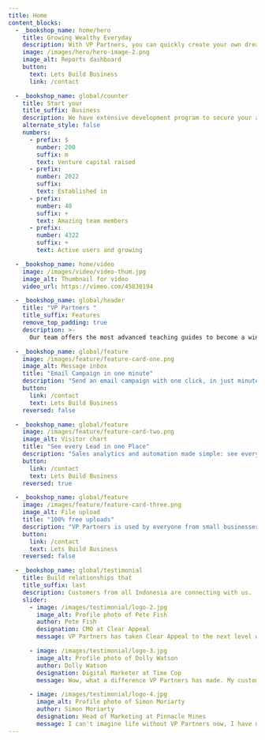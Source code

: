 ```yaml
---
title: Home
content_blocks:
  - _bookshop_name: home/hero
    title: Growing Wealthy Everyday
    description: With VP Partners, you can quickly create your own dreams and make it happen.
    image: /images/hero/hero-image-2.png
    image_alt: Reports dashboard
    button:
      text: Lets Build Business
      link: /contact

  - _bookshop_name: global/counter
    title: Start your
    title_suffix: Business
    description: We have extensive development program to secure your assets and becoming world Top Class Leader.
    alternate_style: false
    numbers:
      - prefix: $
        number: 200
        suffix: m
        text: Venture capital raised
      - prefix:
        number: 2022
        suffix:
        text: Established in
      - prefix:
        number: 40
        suffix: +
        text: Amazing team members
      - prefix:
        number: 4322
        suffix: +
        text: Active users and growing

  - _bookshop_name: home/video
    image: /images/video/video-thum.jpg
    image_alt: Thumbnail for video
    video_url: https://vimeo.com/45830194

  - _bookshop_name: global/header
    title: "VP Partners "
    title_suffix: Features
    remove_top_padding: true
    description: >-
      Our team offers the most advanced teaching guides to become a winner in Indonesia.

  - _bookshop_name: global/feature
    image: /images/feature/feature-card-one.png
    image_alt: Message inbox
    title: "Email Campaign in one minute"
    description: "Send an email campaign with one click, in just minutes. Automate your emails and content, while keeping the human touch."
    button:
      link: /contact
      text: Lets Build Business
    reversed: false

  - _bookshop_name: global/feature
    image: /images/feature/feature-card-two.png
    image_alt: Visitor chart
    title: "See every Lead in one Place"
    description: "Sales analytics and automation made simple: see every sales lead in one place, regardless of where it came from."
    button:
      link: /contact
      text: Lets Build Business
    reversed: true

  - _bookshop_name: global/feature
    image: /images/feature/feature-card-three.png
    image_alt: File upload
    title: "100% free uploads"
    description: "VP Partners is used by everyone from small businesses to fortune 500 companies. Browse our collection of email marketing templates and start sending beautiful emails in minutes."
    button:
      link: /contact
      text: Lets Build Business
    reversed: false

  - _bookshop_name: global/testimonial
    title: Build relationships that
    title_suffix: last
    description: Customers from all Indonesia are connecting with us.
    slider:
      - image: /images/testimonial/logo-2.jpg
        image_alt: Profile photo of Pete Fish
        author: Pete Fish
        designation: CMO at Clear Appeal
        message: VP Partners has taken Clear Appeal to the next level with it's beautiful targetted email campaigns.

      - image: /images/testimonial/logo-3.jpg
        image_alt: Profile photo of Dolly Watson
        author: Dolly Watson
        designation: Digital Marketer at Time Cop
        message: Wow, what a difference VP Partners has made. My customers are more engaged than ever.

      - image: /images/testimonial/logo-4.jpg
        image_alt: Profile photo of Simon Moriarty
        author: Simon Moriarty
        designation: Head of Marketing at Pinnacle Mines
        message: I can't imagine life without VP Partners now, I have no idea how we were surviving before.
---
```

